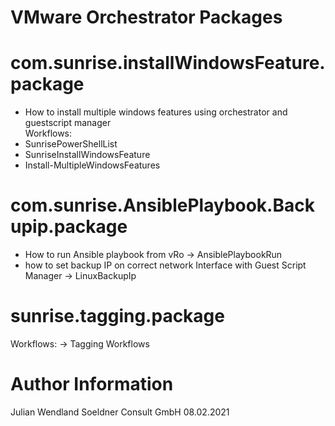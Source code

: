 # VMware Orchestrator Packages


# com.sunrise.installWindowsFeature.package
+ How to install multiple windows features using orchestrator and guestscript manager  
Workflows:
+ SunrisePowerShellList
+ SunriseInstallWindowsFeature
+ Install-MultipleWindowsFeatures

# com.sunrise.AnsiblePlaybook.Backupip.package
+ How to run Ansible playbook from vRo
-> AnsiblePlaybookRun
+ how to set backup IP on correct network Interface with Guest Script Manager
-> LinuxBackupIp

# sunrise.tagging.package
Workflows:
-> Tagging Workflows


# Author Information
Julian Wendland
Soeldner Consult GmbH
08.02.2021
